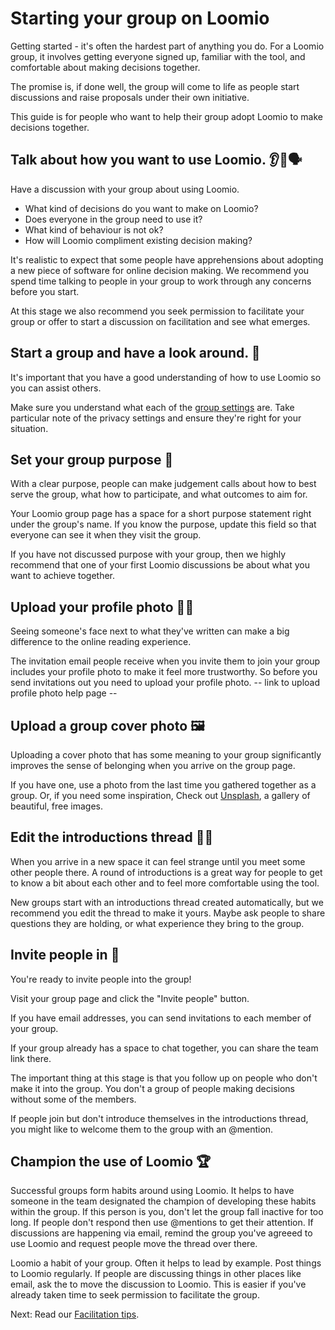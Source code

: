 # Starting your group on Loomio

Getting started - it's often the hardest part of anything you do. For a Loomio group, it involves getting everyone signed up, familiar with the tool, and comfortable about making decisions together.

The promise is, if done well, the group will come to life as people start discussions and raise proposals under their own initiative.

This guide is for people who want to help their group adopt Loomio to make decisions together.

## Talk about how you want to use Loomio. 👂👄🗣

Have a discussion with your group about using Loomio.

- What kind of decisions do you want to make on Loomio?
- Does everyone in the group need to use it?
- What kind of behaviour is not ok?
- How will Loomio compliment existing decision making?

It's realistic to expect that some people have apprehensions about adopting a new piece of software for online decision making. We recommend you spend time talking to people in your group to work through any concerns before you start.

At this stage we also recommend you seek permission to facilitate your group or offer to start a discussion on facilitation and see what emerges.

## Start a group and have a look around. 👀

It's important that you have a good understanding of how to use Loomio so you can assist others.

Make sure you understand what each of the [group settings](https://loomio.gitbooks.io/manual/content/en/group_settings.html) are. Take particular note of the privacy settings and ensure they're right for your situation.

## Set your group purpose 🌟

With a clear purpose, people can make judgement calls about how to best serve the group, what how to participate, and what outcomes to aim for.

Your Loomio group page has a space for a short purpose statement right under the group's name. If you know the purpose, update this field so that everyone can see it when they visit the group.

If you have not discussed purpose with your group, then we highly recommend that one of your first Loomio discussions be about what you want to achieve together.

## Upload your profile photo 👩🏽

Seeing someone's face next to what they've written can make a big difference to the online reading experience.

The invitation email people receive when you invite them to join your group includes your profile photo to make it feel more trustworthy. So before you send invitations out you need to upload your profile photo. -- link to upload profile photo help page --

## Upload a group cover photo 🖼

Uploading a cover photo that has some meaning to your group significantly improves the sense of belonging when you arrive on the group page.

If you have one, use a photo from the last time you gathered together as a group. Or, if you need some inspiration, Check out [Unsplash](https://unsplash.com/), a gallery of beautiful, free images.

## Edit the introductions thread 👋🏽

When you arrive in a new space it can feel strange until you meet some other people there. A round of introductions is a great way for people to get to know a bit about each other and to feel more comfortable using the tool.

New groups start with an introductions thread created automatically, but we recommend you edit the thread to make it yours. Maybe ask people to share questions they are holding, or what experience they bring to the group.

## Invite people in 🙋

You're ready to invite people into the group!

Visit your group page and click the "Invite people" button.

If you have email addresses, you can send invitations to each member of your group.

If your group already has a space to chat together, you can share the team link there.

The important thing at this stage is that you follow up on people who don't make it into the group. You don't a group of people making decisions without some of the members.

If people join but don't introduce themselves in the introductions thread, you might like to welcome them to the group with an @mention.

## Champion the use of Loomio 🏆

Successful groups form habits around using Loomio. It helps to have someone in the team designated the champion of developing these habits within the group. If this person is you, don't let the group fall inactive for too long. If people don't respond then use @mentions to get their attention. If discussions are happening via email, remind the group you've agreeed to use Loomio and request people move the thread over there.

Loomio a habit of your group. Often it helps to lead by example. Post things to Loomio regularly. If people are discussing things in other places like email, ask the to move the discussion to Loomio. This is easier if you've already taken time to seek permission to facilitate the group.


Next: Read our [Facilitation tips](discussions.md).
